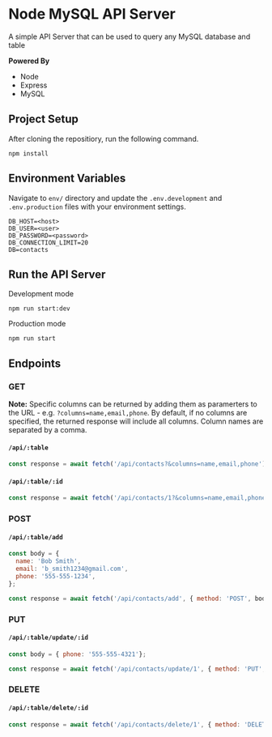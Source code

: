 # Node MySQL API Server

A simple API Server that can be used to query any MySQL database and table

**Powered By**

- Node
- Express
- MySQL

## Project Setup

After cloning the repositiory, run the following command.

```
npm install
```

## Environment Variables

Navigate to `env/` directory and update the `.env.development` and `.env.production` files with your environment settings.

```
DB_HOST=<host>
DB_USER=<user>
DB_PASSWORD=<password>
DB_CONNECTION_LIMIT=20
DB=contacts
```

## Run the API Server

Development mode
```
npm run start:dev
```

Production mode
```
npm run start
```

## Endpoints

### GET

**Note:** Specific columns can be returned by adding them as paramerters to the URL - e.g. `?columns=name,email,phone`. By default, if no columns are specified, the returned response will include all columns. Column names are separated by a comma.

#### `/api/:table`

```javascript
const response = await fetch('/api/contacts?&columns=name,email,phone'); 
```

#### `/api/:table/:id`

```javascript
const response = await fetch('/api/contacts/1?&columns=name,email,phone'); 
```

### POST

#### `/api/:table/add`

```javascript
const body = { 
  name: 'Bob Smith', 
  email: 'b_smith1234@gmail.com', 
  phone: '555-555-1234',
};

const response = await fetch('/api/contacts/add', { method: 'POST', body }); 
```

### PUT

#### `/api/:table/update/:id`

```javascript
const body = { phone: '555-555-4321'};

const response = await fetch('/api/contacts/update/1', { method: 'PUT', body }); 
```

### DELETE

#### `/api/:table/delete/:id`

```javascript
const response = await fetch('/api/contacts/delete/1', { method: 'DELETE' }); 
```